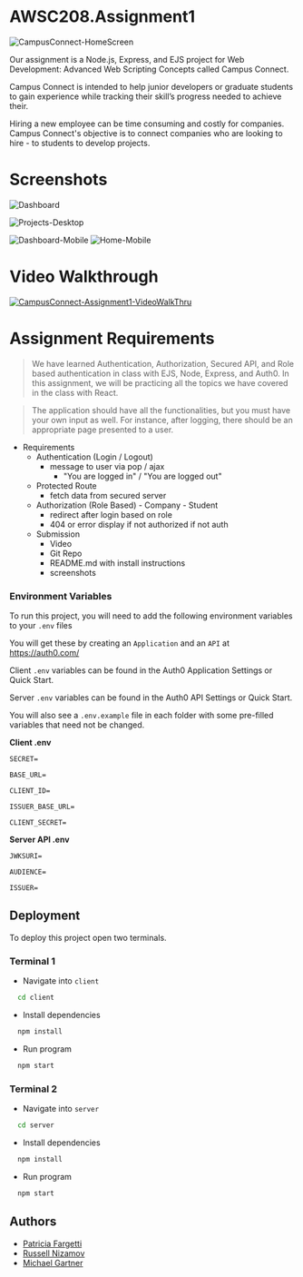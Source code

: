 # AWSC208.Assignment1
![CampusConnect-HomeScreen](https://user-images.githubusercontent.com/3792666/200188379-d22337db-50d9-4a45-bd2e-32549387b853.png)

Our assignment is a Node.js, Express, and EJS project for Web Development: Advanced Web Scripting Concepts called Campus Connect.

Campus Connect is intended to help junior developers or graduate students to gain experience while tracking their skill’s progress needed to achieve their.

Hiring a new employee can be time consuming and costly for companies. Campus Connect's objective is to connect companies who are looking to hire - to students to develop projects.

# Screenshots

![Dashboard](https://user-images.githubusercontent.com/3792666/200189545-6a04b151-1382-4848-8cc8-8104ca7f3f2b.png)

![Projects-Desktop](https://user-images.githubusercontent.com/3792666/200189543-f4809d46-2edc-4b7d-8ecb-55d710beef4d.png)

![Dashboard-Mobile](https://user-images.githubusercontent.com/3792666/200189546-d0c9fc74-68aa-4e66-9b3b-9b4bb28255f9.png)
![Home-Mobile](https://user-images.githubusercontent.com/3792666/200189547-ff637324-3909-4fa6-84dc-b9902262806a.png)


# Video Walkthrough
[![CampusConnect-Assignment1-VideoWalkThru](https://user-images.githubusercontent.com/3792666/200188384-05a6ac98-a41e-44bb-88a8-cec249ccfbed.png)](https://youtu.be/DbnELhVnAU0)

# Assignment Requirements

> We have learned Authentication, Authorization, Secured API, and Role based authentication in class with EJS, Node, Express, and Auth0. In this assignment, we will be practicing all the topics we have covered in the class with React.

> The application should have all the functionalities, but you must have your own input as well. For instance, after logging, there should be an appropriate page presented to a user.

- Requirements
	- Authentication (Login / Logout)
		- message to user via pop / ajax
			- "You are logged in" / "You are logged out"
	- Protected Route
		- fetch data from secured server
	- Authorization (Role Based)
            - Company
            - Student
		- redirect after login based on role
		- 404 or error display if not authorized if not auth
	- Submission
		- Video
		- Git Repo
		- README.md with install instructions
		- screenshots

### Environment Variables

To run this project, you will need to add the following environment variables to your `.env` files

You will get these by creating an `Application` and an `API` at https://auth0.com/

Client `.env` variables can be found in the Auth0 Application Settings or Quick Start.

Server `.env` variables can be found in the Auth0 API Settings or Quick Start.

You will also see a `.env.example` file in each folder with some pre-filled variables that need not be changed.

**Client .env**

`SECRET=`

`BASE_URL=`

`CLIENT_ID=`

`ISSUER_BASE_URL=`

`CLIENT_SECRET=`

**Server API .env**

`JWKSURI=`

`AUDIENCE=`

`ISSUER=`


## Deployment

To deploy this project open two terminals.

### Terminal 1

- Navigate into `client`
```bash
  cd client
```
- Install dependencies
```bash
  npm install
```
- Run program
```bash
  npm start
```

### Terminal 2
- Navigate into `server`
```bash
  cd server
```
- Install dependencies
```bash
  npm install
```
- Run program
```bash
  npm start
```


## Authors

- [Patricia Fargetti](https://github.com/Patricia-Fargetti)
- [Russell Nizamov](https://github.com/neezzzy)
- [Michael Gartner](https://github.com/mdroidian)


